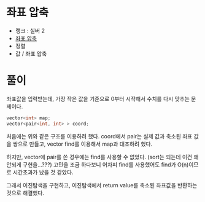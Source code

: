 # 좌표 압축

- 랭크 : 실버 2
- [좌표 압축](https://www.acmicpc.net/problem/18870)
- 정렬
- 값 / 좌표 압축

# 풀이

좌표값을 입력받는데, 가장 작은 값을 기준으로 0부터 시작해서 수치를 다시 맞추는 문제이다.

```cpp
vector<int> map;
vector<pair<int, int> > coord;
```
처음에는 위와 같은 구조를 이용하려 했다. coord에서 pair는 실제 값과 축소된 좌표 값을 쌍으로 만들고, vector find를 이용해서 map과 대조하려 했다.

하지만, vector에 pair를 쓴 경우에는 find를 사용할 수 없었다. (sort는 되는데 이건 왜 안되게 구현을...???) 고민을 조금 하다보니 어차피 find를 사용했어도 find가 O(n)이므로 시간초과가 났을 것 같았다.

그래서 이진탐색을 구현하고, 이진탐색에서 return value를 축소된 좌표값을 반환하는 것으로 해결했다.